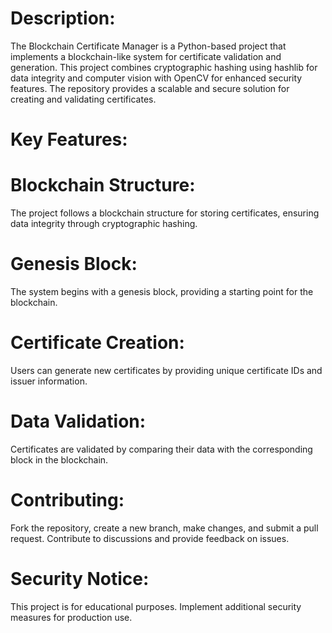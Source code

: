 # Description:
The Blockchain Certificate Manager is a Python-based project that implements a blockchain-like system for certificate validation and generation. This project combines cryptographic hashing using hashlib for data integrity and computer vision with OpenCV for enhanced security features. The repository provides a scalable and secure solution for creating and validating certificates.

# Key Features:

# Blockchain Structure:

The project follows a blockchain structure for storing certificates, ensuring data integrity through cryptographic hashing.

# Genesis Block:

The system begins with a genesis block, providing a starting point for the blockchain.

# Certificate Creation:

Users can generate new certificates by providing unique certificate IDs and issuer information.

# Data Validation:

Certificates are validated by comparing their data with the corresponding block in the blockchain.

# Contributing:

Fork the repository, create a new branch, make changes, and submit a pull request.
Contribute to discussions and provide feedback on issues.

# Security Notice:

This project is for educational purposes. Implement additional security measures for production use.
